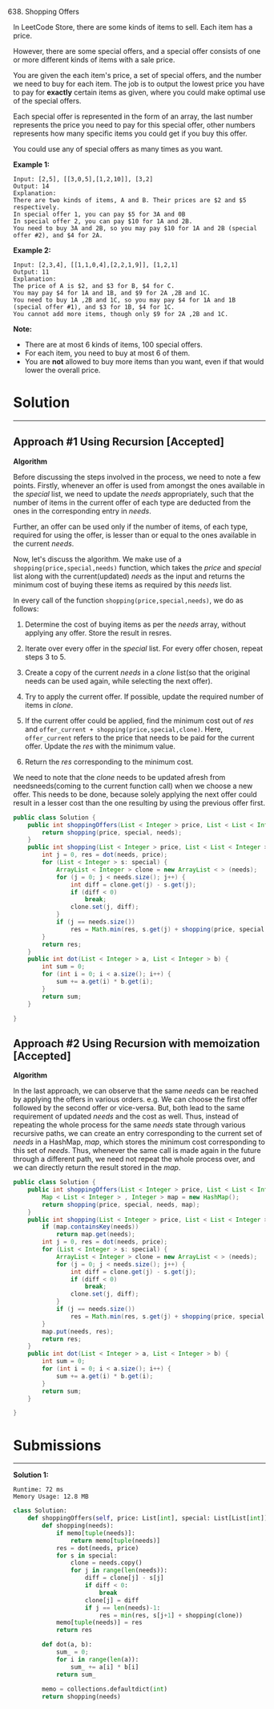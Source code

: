 638. Shopping Offers

In LeetCode Store, there are some kinds of items to sell. Each item has a price.

However, there are some special offers, and a special offer consists of one or more different kinds of items with a sale price.

You are given the each item's price, a set of special offers, and the number we need to buy for each item. The job is to output the lowest price you have to pay for **exactly** certain items as given, where you could make optimal use of the special offers.

Each special offer is represented in the form of an array, the last number represents the price you need to pay for this special offer, other numbers represents how many specific items you could get if you buy this offer.

You could use any of special offers as many times as you want.

**Example 1:**
```
Input: [2,5], [[3,0,5],[1,2,10]], [3,2]
Output: 14
Explanation: 
There are two kinds of items, A and B. Their prices are $2 and $5 respectively. 
In special offer 1, you can pay $5 for 3A and 0B
In special offer 2, you can pay $10 for 1A and 2B. 
You need to buy 3A and 2B, so you may pay $10 for 1A and 2B (special offer #2), and $4 for 2A.
```

**Example 2:**
```
Input: [2,3,4], [[1,1,0,4],[2,2,1,9]], [1,2,1]
Output: 11
Explanation: 
The price of A is $2, and $3 for B, $4 for C.
You may pay $4 for 1A and 1B, and $9 for 2A ,2B and 1C. 
You need to buy 1A ,2B and 1C, so you may pay $4 for 1A and 1B (special offer #1), and $3 for 1B, $4 for 1C. 
You cannot add more items, though only $9 for 2A ,2B and 1C.
```

**Note:**

* There are at most 6 kinds of items, 100 special offers.
* For each item, you need to buy at most 6 of them.
* You are **not** allowed to buy more items than you want, even if that would lower the overall price.

# Solution
---
## Approach #1 Using Recursion [Accepted]
**Algorithm**

Before discussing the steps involved in the process, we need to note a few points. Firstly, whenever an offer is used from amongst the ones available in the $special$ list, we need to update the $needs$ appropriately, such that the number of items in the current offer of each type are deducted from the ones in the corresponding entry in $needs$.

Further, an offer can be used only if the number of items, of each type, required for using the offer, is lesser than or equal to the ones available in the current $needs$.

Now, let's discuss the algorithm. We make use of a `shopping(price,special,needs)` function, which takes the $price$ and $special$ list along with the current(updated) $needs$ as the input and returns the minimum cost of buying these items as required by this $needs$ list.

In every call of the function `shopping(price,special,needs)`, we do as follows:

1. Determine the cost of buying items as per the $needs$ array, without applying any offer. Store the result in resres.

2. Iterate over every offer in the $special$ list. For every offer chosen, repeat steps 3 to 5.

3. Create a copy of the current $needs$ in a $clone$ list(so that the original needs can be used again, while selecting the next offer).

4. Try to apply the current offer. If possible, update the required number of items in $clone$.

5. If the current offer could be applied, find the minimum cost out of $res$ and `offer_current + shopping(price,special,clone)`. Here, `offer_current` refers to the price that needs to be paid for the current offer. Update the $res$ with the minimum value.

6. Return the $res$ corresponding to the minimum cost.

We need to note that the $clone$ needs to be updated afresh from needsneeds(coming to the current function call) when we choose a new offer. This needs to be done, because solely applying the next offer could result in a lesser cost than the one resulting by using the previous offer first.

```java
public class Solution {
    public int shoppingOffers(List < Integer > price, List < List < Integer >> special, List < Integer > needs) {
        return shopping(price, special, needs);
    }
    public int shopping(List < Integer > price, List < List < Integer >> special, List < Integer > needs) {
        int j = 0, res = dot(needs, price);
        for (List < Integer > s: special) {
            ArrayList < Integer > clone = new ArrayList < > (needs);
            for (j = 0; j < needs.size(); j++) {
                int diff = clone.get(j) - s.get(j);
                if (diff < 0)
                    break;
                clone.set(j, diff);
            }
            if (j == needs.size())
                res = Math.min(res, s.get(j) + shopping(price, special, clone));
        }
        return res;
    }
    public int dot(List < Integer > a, List < Integer > b) {
        int sum = 0;
        for (int i = 0; i < a.size(); i++) {
            sum += a.get(i) * b.get(i);
        }
        return sum;
    }

}
```

## Approach #2 Using Recursion with memoization [Accepted]
**Algorithm**

In the last approach, we can observe that the same $needs$ can be reached by applying the offers in various orders. e.g. We can choose the first offer followed by the second offer or vice-versa. But, both lead to the same requirement of updated $needs$ and the cost as well. Thus, instead of repeating the whole process for the same $needs$ state through various recursive paths, we can create an entry corresponding to the current set of $needs$ in a HashMap, $map$, which stores the minimum cost corresponding to this set of $needs$. Thus, whenever the same call is made again in the future through a different path, we need not repeat the whole process over, and we can directly return the result stored in the $map$.

```java
public class Solution {
    public int shoppingOffers(List < Integer > price, List < List < Integer >> special, List < Integer > needs) {
        Map < List < Integer > , Integer > map = new HashMap();
        return shopping(price, special, needs, map);
    }
    public int shopping(List < Integer > price, List < List < Integer >> special, List < Integer > needs, Map < List < Integer > , Integer > map) {
        if (map.containsKey(needs))
            return map.get(needs);
        int j = 0, res = dot(needs, price);
        for (List < Integer > s: special) {
            ArrayList < Integer > clone = new ArrayList < > (needs);
            for (j = 0; j < needs.size(); j++) {
                int diff = clone.get(j) - s.get(j);
                if (diff < 0)
                    break;
                clone.set(j, diff);
            }
            if (j == needs.size())
                res = Math.min(res, s.get(j) + shopping(price, special, clone, map));
        }
        map.put(needs, res);
        return res;
    }
    public int dot(List < Integer > a, List < Integer > b) {
        int sum = 0;
        for (int i = 0; i < a.size(); i++) {
            sum += a.get(i) * b.get(i);
        }
        return sum;
    }

}
```

# Submissions
---
**Solution 1:**
```
Runtime: 72 ms
Memory Usage: 12.8 MB
```
```python
class Solution:
    def shoppingOffers(self, price: List[int], special: List[List[int]], needs: List[int]) -> int:
        def shopping(needs):
            if memo[tuple(needs)]:
                return memo[tuple(needs)]
            res = dot(needs, price)
            for s in special:
                clone = needs.copy()
                for j in range(len(needs)):
                    diff = clone[j] - s[j]
                    if diff < 0:
                        break
                    clone[j] = diff
                    if j == len(needs)-1:
                        res = min(res, s[j+1] + shopping(clone))
            memo[tuple(needs)] = res
            return res

        def dot(a, b):
            sum_ = 0;
            for i in range(len(a)):
                sum_ += a[i] * b[i]
            return sum_
        
        memo = collections.defaultdict(int)
        return shopping(needs)
```